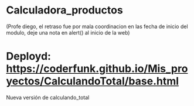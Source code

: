 # Calculadora_productos
(Profe diego, el retraso fue por mala coordinacion en las fecha de inicio del modulo, deje una nota en alert() al inicio de la web)
# Deployd: https://coderfunk.github.io/Mis_proyectos/CalculandoTotal/base.html
Nueva versión de calculando_total
